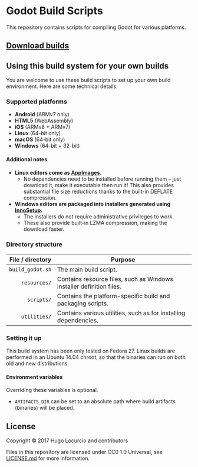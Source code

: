 # Godot Build Scripts

This repository contains scripts for compiling Godot for various platforms.

## [Download builds](https://godot.hugo.pro/)

## Using this build system for your own builds

You are welcome to use these build scripts to set up your own build environment.
Here are some technical details:

### Supported platforms

- **Android** (ARMv7 only)
- **HTML5** (WebAssembly)
- **iOS** (ARMv8 + ARMv7)
- **Linux** (64-bit only)
- **macOS** (64-bit only)
- **Windows** (64-bit + 32-bit)

#### Additional notes

- **Linux editors come as [AppImages](https://appimage.org/).**
  - No dependencies need to be installed before running them – just download it,
    make it executable then run it! This also provides substantial file size
    reductions thanks to the built-in DEFLATE compression.
- **Windows editors are packaged into installers generated using [InnoSetup](http://www.jrsoftware.org/isinfo.php).**
  - The installers do not require administrative privileges to work.
  - These also provide built-in LZMA compression, making the download faster.

### Directory structure

| File / directory | Purpose                                                              |
|-----------------:|----------------------------------------------------------------------|
| `build_godot.sh` | The main build script.                                               |
|     `resources/` | Contains resource files, such as Windows installer definition files. |
|       `scripts/` | Contains the platform-specific build and packaging scripts.          |
|     `utilities/` | Contains various utilities, such as for installing dependencies.     |

### Setting it up

This build system has been only tested on Fedora 27. Linux builds are performed
in an Ubuntu 14.04 chroot, so that the binaries can run on both old and new
distributions.

#### Environment variables

Overriding these variables is optional.

- `ARTIFACTS_DIR` can be set to an absolute path where build artifacts (binaries)
will be placed.

## License

Copyright © 2017 Hugo Locurcio and contributors

Files in this repository are licensed under CC0 1.0 Universal,
see [LICENSE.md](LICENSE.md) for more information.
